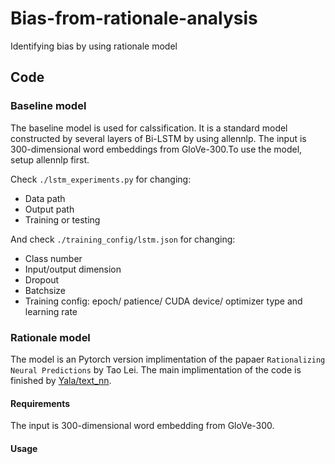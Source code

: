 # Bias-from-rationale-analysis
Identifying bias by using rationale model

## Code
### Baseline model

The baseline model is used for calssification. It is a standard model constructed by several layers of Bi-LSTM by using allennlp. The input is 300-dimensional word embeddings from GloVe-300.To use the model, setup allennlp first. 

 Check `./lstm_experiments.py` for changing:
- Data path
- Output path
- Training or testing

 And check `./training_config/lstm.json` for changing:
- Class number
- Input/output dimension
- Dropout
- Batchsize
- Training config: epoch/ patience/ CUDA device/ optimizer type and learning rate


### Rationale model

The model is an Pytorch version implimentation of the papaer ```Rationalizing Neural Predictions``` by Tao Lei.
The main implimentation of the code is finished by [Yala/text_nn](https://github.com/yala/text_nn "悬停显示").

#### Requirements
The input is 300-dimensional word embedding from GloVe-300.

#### Usage
